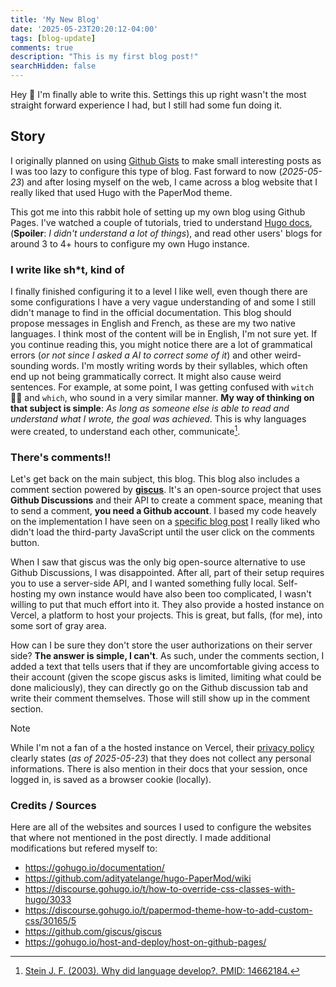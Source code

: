 ```yaml
---
title: 'My New Blog'
date: '2025-05-23T20:20:12-04:00'
tags: [blog-update]
comments: true
description: "This is my first blog post!"
searchHidden: false
---
```

Hey 👋 I'm finally able to write this. Settings this up right wasn't the most straight forward experience I had, but I still had some fun doing it.

## Story
I originally planned on using [Github Gists](https://gist.github.com/kitsumed) to make small interesting posts as I was too lazy to configure this type of blog.
Fast forward to now (*2025-05-23*) and after losing myself on the web, I came across a blog website that I really liked that used Hugo with the PaperMod theme.

This got me into this rabbit hole of setting up my own blog using Github Pages. I've watched a couple of tutorials, tried to understand [Hugo docs](https://gohugo.io/documentation/), (**Spoiler**: *I didn't understand a lot of things*), and read other users' blogs for around 3 to 4+ hours to configure my own Hugo instance.

### I write like sh*t, kind of
I finally finished configuring it to a level I like well, even though there are some configurations I have a very vague understanding of and some I still didn't manage to find in the official documentation. This blog should propose messages in English and French, as these are my two native languages. I think most of the content will be in English, I'm not sure yet. If you continue reading this, you might notice there are a lot of grammatical errors (*or not since I asked a AI to correct some of it*) and other weird-sounding words. I'm mostly writing words by their syllables, which often end up not being grammatically correct. It might also cause weird sentences. For example, at some point, I was getting confused with `witch` 🧙‍♂️ and `which`, who sound in a very similar manner. **My way of thinking on that subject is simple**: *As long as someone else is able to read and understand what I wrote, the goal was achieved*. This is why languages were created, to understand each other, communicate[^1].

### There's comments!!
Let's get back on the main subject, this blog. This blog also includes a comment section powered by [**giscus**](https://github.com/giscus/giscus). It's an open-source project that uses **Github Discussions** and their API to create a comment space, meaning that to send a comment, **you need a Github account**. I based my code heavely on the implementation I have seen on a [specific blog post](https://www.brycewray.com/posts/2023/08/making-giscus-less-gabby/#update-2024-01-25) I really liked who didn't load the third-party JavaScript until the user click on the comments button.

When I saw that giscus was the only big open-source alternative to use Github Discussions, I was disappointed. After all, part of their setup requires you to use a server-side API, and I wanted something fully local. Self-hosting my own instance would have also been too complicated, I wasn't willing to put that much effort into it. They also provide a hosted instance on Vercel, a platform to host your projects. This is great, but falls, (for me), into some sort of gray area.

How can I be sure they don't store the user authorizations on their server side? **The answer is simple, I can't**. As such, under the comments section, I added a text that tells users that if they are uncomfortable giving access to their account (given the scope giscus asks is limited, limiting what could be done maliciously), they can directly go on the Github discussion tab and write their comment themselves. Those will still show up in the comment section.

> [!NOTE]
> While I'm not a fan of a the hosted instance on Vercel, their [privacy policy](https://github.com/giscus/giscus/blob/main/PRIVACY-POLICY.md) clearly states (*as of 2025-05-23*) that they does not collect any personal informations. There is also mention in their docs that your session, once logged in, is saved as a browser cookie (locally).


### Credits / Sources
Here are all of the websites and sources I used to configure the websites that where not mentioned in the post directly. I made additional modifications but refered myself to:
- https://gohugo.io/documentation/
- https://github.com/adityatelange/hugo-PaperMod/wiki
- https://discourse.gohugo.io/t/how-to-override-css-classes-with-hugo/3033
- https://discourse.gohugo.io/t/papermod-theme-how-to-add-custom-css/30165/5
- https://github.com/giscus/giscus
- https://gohugo.io/host-and-deploy/host-on-github-pages/


[^1]: [Stein J. F. (2003). Why did language develop?. PMID: 14662184.](https://pubmed.ncbi.nlm.nih.gov/14662184/)